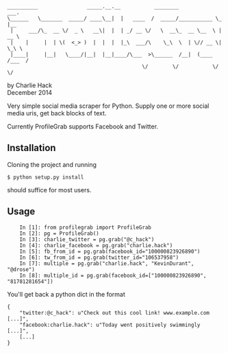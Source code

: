 ```
__________                _____.__.__           ________            ___.    
\______   \_______  _____/ ____\__|  |   ____  /  _____/___________ \_ |__  
 |     ___/\_  __ \/  _ \   __\|  |  | _/ __ \/   \  __\_  __ \__  \ | __ \ 
 |    |     |  | \(  <_> )  |  |  |  |_\  ___/\    \_\  \  | \// __ \| \_\ \
 |____|     |__|   \____/|__|  |__|____/\___  >\______  /__|  (____  /___  /
                                            \/        \/           \/    \/ 
```
by Charlie Hack  
December 2014

Very simple social media scraper for Python. Supply one or more social media uris, get back
blocks of text.

Currently ProfileGrab supports Facebook and Twitter.
  
Installation
------------
Cloning the project and running  

`$ python setup.py install`  

should suffice for most users.

Usage
-----
```
    In [1]: from profilegrab import ProfileGrab
    In [2]: pg = ProfileGrab()
    In [3]: charlie_twitter = pg.grab("@c_hack")
    In [4]: charlie_facebook = pg.grab("charlie.hack")
    In [5]: fb_from_id = pg.grab(facebook_id="100000823926890")
    In [6]: tw_from_id = pg.grab(twitter_id="106537958")
    In [7]: multiple = pg.grab("charlie.hack", "KevinDurant", "@drose")
    In [8]: multiple_id = pg.grab(facebook_id=["100000823926890", "81781281654"])
```
You'll get back a python dict in the format  

```
{
	"twitter:@c_hack": u"Check out this cool link! www.example.com [...]",
	"facebook:charlie.hack": u"Today went positively swimmingly [...]",
	[...]
}
```



